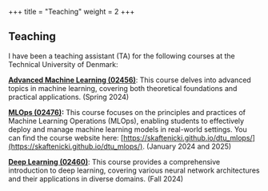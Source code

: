 +++
title = "Teaching"
weight = 2
+++

## Teaching

I have been a teaching assistant (TA) for the following courses at the Technical University of Denmark:

**[Advanced Machine Learning (02456)](https://kurser.dtu.dk/course/02456)**: This course delves into advanced topics in machine learning, covering both theoretical foundations and practical applications. (Spring 2024)

**[MLOps (02476)](https://kurser.dtu.dk/course/02476):** This course focuses on the principles and practices of Machine Learning Operations (MLOps), enabling students to effectively deploy and manage machine learning models in real-world settings. You can find the course website here: [https://skaftenicki.github.io/dtu_mlops/](https://skaftenicki.github.io/dtu_mlops/). (January 2024 and 2025)

**[Deep Learning (02460)](https://kurser.dtu.dk/course/02460)**: This course provides a comprehensive introduction to deep learning, covering various neural network architectures and their applications in diverse domains. (Fall 2024)

